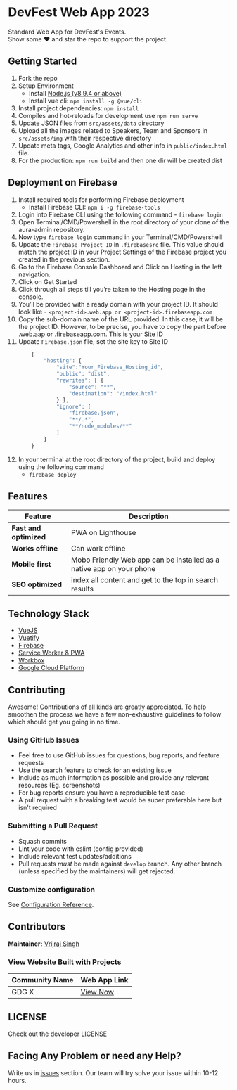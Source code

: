 # DevFest Web App 2023
Standard Web App for DevFest's Events. <br>
Show some ❤️ and star the repo to support the project


## Getting Started
1. Fork the repo
1. Setup Environment
    - Install [Node.js (v8.9.4 or above)](https://nodejs.org/en/download/)
    - Install vue cli: `npm install -g @vue/cli`
1. Install project dependencies: `npm install` 
1. Compiles and hot-reloads for development use `npm run serve`
1. Update JSON files from `src/assets/data` directory
1. Upload all the images related to Speakers, Team and Sponsors in `src/assets/img` with their respective directory
1. Update meta tags, Google Analytics and other info in `public/index.html` file.
1. For the production: `npm run build` and then one dir will be created dist


## Deployment on Firebase
1. Install required tools for performing Firebase deployment
    - Install Firebase CLI: `npm i -g firebase-tools`
1. Login into Firebase CLI using the following command -  `firebase login`
1. Open Terminal/CMD/Powershell in the root directory of your clone of the aura-admin repository.
1. Now type `firebase login` command in your Terminal/CMD/Powershell
1. Update the `Firebase Project ID` in `.firebasesrc` file. This value should match the project ID in your Project Settings of the Firebase project you created in the previous section.
1. Go to the Firebase Console Dashboard and Click on Hosting in the left navigation.
1. Click on Get Started
1. Click through all steps till you’re taken to the Hosting page in the console.
1. You’ll be provided with a ready domain with your project ID. It should look like - `<project-id>.web.app or <project-id>.firebaseapp.com`
1. Copy the sub-domain name of the URL provided. In this case, it will be the project ID. However, to be precise, you have to copy the part before .web.aap or .firebaseapp.com. This is your Site ID
1. Update `Firebase.json` file, set the site key to Site ID
    ```js
        {
            "hosting": {
                "site":"Your_Firebase_Hosting_id",
                "public": "dist",
                "rewrites": [ {
                    "source": "**",
                    "destination": "/index.html"
                } ],
                "ignore": [
                    "firebase.json",
                    "**/.*",
                    "**/node_modules/**"
                ]
            }
        }
    ```
1. In your terminal at the root directory of the project,  build and deploy using the following command     
    - `firebase deploy`

## Features
| Feature | Description |
|---|---|
| **Fast and optimized** | PWA on Lighthouse |
| **Works offline** | Can work offline |
| **Mobile first** | Mobo Friendly Web app can be installed as a native app on your phone |
| **SEO optimized** | index all content and get to the top in search results |

## Technology Stack

* [VueJS](https://vuejs.org/)
* [Vuetify](https://vuetifyjs.com/en/)
* [Firebase](https://firebase.google.com/)
* [Service Worker & PWA](https://www.npmjs.com/package/vue-pwa)
* [Workbox](https://developers.google.com/web/tools/workbox)
* [Google Cloud Platform](https://cloud.google.com/)

## Contributing

Awesome! Contributions of all kinds are greatly appreciated. To help smoothen the process we have a few non-exhaustive guidelines to follow which should get you going in no time.

### Using GitHub Issues

- Feel free to use GitHub issues for questions, bug reports, and feature requests
- Use the search feature to check for an existing issue
- Include as much information as possible and provide any relevant resources (Eg. screenshots)
- For bug reports ensure you have a reproducible test case
 - A pull request with a breaking test would be super preferable here but isn't required

### Submitting a Pull Request

- Squash commits
- Lint your code with eslint (config provided)
- Include relevant test updates/additions
- Pull requests _must_ be made against `develop` branch. Any other branch (unless specified by the maintainers) will get rejected.

### Customize configuration
See [Configuration Reference](https://cli.vuejs.org/config/).

## Contributors
<b>Maintainer:</b> [Vrijraj Singh](https://github.com/vrijraj) <br>

### View Website Built with Projects

| Community Name | Web App Link |
| --- | --- |
| GDG X| [View Now](https://gdg.community.dev) |

## LICENSE
Check out the developer [LICENSE](https://github.com/gdg-x/aura/blob/master/LICENSE)

## Facing Any Problem or need any Help?
Write us in [issues](https://github.com/vrijraj/devfest-website-2023/issues) section. Our team will try solve your issue within 10-12 hours.<br>